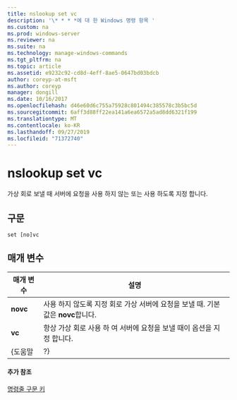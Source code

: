 ```yaml
---
title: nslookup set vc
description: '\* * * *에 대 한 Windows 명령 항목 '
ms.custom: na
ms.prod: windows-server
ms.reviewer: na
ms.suite: na
ms.technology: manage-windows-commands
ms.tgt_pltfrm: na
ms.topic: article
ms.assetid: e9232c92-cd8d-4eff-8ae5-0647bd03bdcb
author: coreyp-at-msft
ms.author: coreyp
manager: dongill
ms.date: 10/16/2017
ms.openlocfilehash: d46e60d6c755a75928c801494c385578c3b5bc5d
ms.sourcegitcommit: 6aff3d88ff22ea141a6ea6572a5ad8dd6321f199
ms.translationtype: MT
ms.contentlocale: ko-KR
ms.lasthandoff: 09/27/2019
ms.locfileid: "71372740"
---
```

# <a name="nslookup-set-vc"></a>nslookup set vc



가상 회로 보낼 때 서버에 요청을 사용 하지 않는 또는 사용 하도록 지정 합니다.

## <a name="syntax"></a>구문

```
set [no]vc
```

## <a name="parameters"></a>매개 변수

| 매개 변수 |                                              설명                                               |
|-----------|--------------------------------------------------------------------------------------------------------|
| **novc**  | 사용 하지 않도록 지정 회로 가상 서버에 요청을 보낼 때. 기본값은 **novc**합니다. |
|  **vc**   |             항상 가상 회로 사용 하 여 서버에 요청을 보낼 때이 옵션을 지정 합니다.             |
|   {도움말   |                                                   ?}                                                   |

#### <a name="additional-references"></a>추가 참조

[명령줄 구문 키](command-line-syntax-key.md)